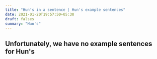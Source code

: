 ```yaml
---
title: "Hun's in a sentence | Hun's example sentences"
date: 2021-01-20T19:57:50+05:30
draft: falses
summary: "Hun's"
---
```

## Unfortunately, we have no example sentences for Hun's                 
